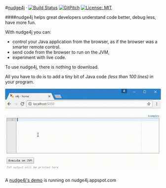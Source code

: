 #[nudge4j](https://lorenzoongithub.github.io/nudge4j/) &middot; [![Build Status](https://travis-ci.org/lorenzoongithub/nudge4j.svg?branch=master)](https://travis-ci.org/lorenzoongithub/nudge4j) [![GitPitch](https://gitpitch.com/assets/badge.svg)](https://gitpitch.com/lorenzoongithub/nudge4j/master?grs=github&t=white) [![License: MIT](https://img.shields.io/badge/License-MIT-yellow.svg)](https://opensource.org/licenses/MIT)

####nudge4j helps great developers understand code better, debug less, have more fun.


With nudge4j you can: 
- control your Java application from the browser, as if the browser was a smarter remote control.
- send code from the browser to run on the JVM, 
- experiment with live code. 


To use nudge4j, there is nothing to download.

All you have to do is to add a tiny bit of Java code *(less than 100 lines)* in your program.

<img src='n4j.in.action.gif' alt='nudge4j in action]' />

A [nudge4j's demo](http://nudge4j.appspot.com/demo/index.html) is running on nudge4j.appspot.com
